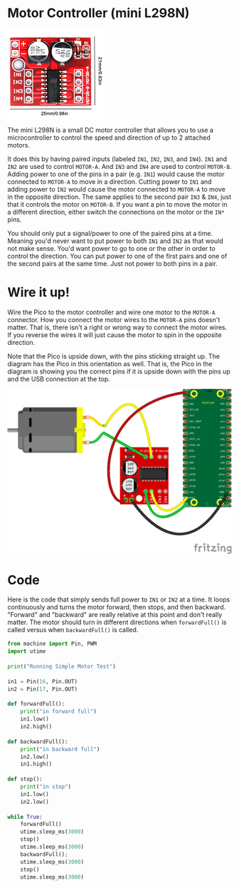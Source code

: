 
# Motor Controller (mini L298N)

![L298N Motor Controller](/lessons/images/motor_controller.PNG)  

The mini L298N is a small DC motor controller that allows you to use a microcontroller to control the speed and direction of up to 2 attached motors.

It does this by having paired inputs (labeled `IN1`, `IN2`, `IN3`, and `IN4`).  `IN1` and `IN2` are used to control `MOTOR-A`.  And `IN3` and `IN4` are used to control `MOTOR-B`.
Adding power to one of the pins in a pair (e.g. `IN1`) would cause the motor connected to `MOTOR-A` to move in a direction.  Cutting power to `IN1` and adding power to `IN2` would cause the motor connected to `MOTOR-A` to move in the opposite direction.
The same applies to the second pair `IN3` & `IN4`, just that it controls the motor on `MOTOR-B`.  If you want a pin to move the motor in a different direction, either switch the connections on the motor or the `IN*` pins.

You should only put a signal/power to one of the paired pins at a time.  Meaning you'd never want to put power to both `IN1` and `IN2` as that would not make sense.  You'd want power to go to one or the other in order to control the direction.
You can put power to one of the first pairs and one of the second pairs at the same time.  Just not power to both pins in a pair.

# Wire it up!

Wire the Pico to the motor controller and wire one motor to the `MOTOR-A` connector.  How you connect the motor wires to the `MOTOR-A` pins doesn't matter.  That is, there isn't a right or wrong way to connect the motor wires.  If you reverse the wires it will just cause the motor to spin in the opposite direction.

Note that the Pico is upside down, with the pins sticking straight up.  The diagram has the Pico in this orientation as well.  That is, the Pico in the diagram is showing you the correct pins if it is upside down with the pins up and the USB connection at the top.

![L298N Motor Controller](/lessons/images/motor_controller_bb.png) 


# Code

Here is the code that simply sends full power to `IN1` or `IN2` at a time.  It loops continuously and turns the motor forward, then stops, and then backward.  "Forward" and "backward" are really relative at this point and don't really matter.  The motor should turn in different directions when `forwardFull()` is called versus when `backwardFull()` is called.

```Python
from machine import Pin, PWM
import utime

print("Running Simple Motor Test")

in1 = Pin(16, Pin.OUT)
in2 = Pin(17, Pin.OUT)

def forwardFull():
    print("in forward full")
    in1.low()
    in2.high()
    
def backwardFull():
    print("in backward full")
    in2.low()
    in1.high()

def stop():
    print("in stop")
    in1.low()
    in2.low()

while True:
    forwardFull()
    utime.sleep_ms(3000)
    stop()
    utime.sleep_ms(3000)
    backwardFull();
    utime.sleep_ms(3000)
    stop()
    utime.sleep_ms(3000)
```